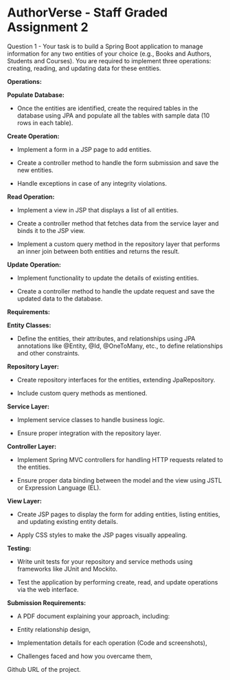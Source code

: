 # AuthorVerse - Staff Graded Assignment 2

Question 1 - 
Your task is to build a Spring Boot application to manage information for any two entities of your choice (e.g., Books and Authors, Students and Courses). You are required to implement three operations: creating, reading, and updating data for these entities.

**Operations:**

**Populate Database:**

- Once the entities are identified, create the required tables in the database using JPA and populate all the tables with sample data (10 rows in each table).

**Create Operation:**

- Implement a form in a JSP page to add entities.

- Create a controller method to handle the form submission and save the new entities.

- Handle exceptions in case of any integrity violations.

**Read Operation:**

- Implement a view in JSP that displays a list of all entities.

- Create a controller method that fetches data from the service layer and binds it to the JSP view.

- Implement a custom query method in the repository layer that performs an inner join between both entities and returns the result.

**Update Operation:**

- Implement functionality to update the details of existing entities.

- Create a controller method to handle the update request and save the updated data to the database.

**Requirements:**

**Entity Classes:**

- Define the entities, their attributes, and relationships using JPA annotations like @Entity, @Id, @OneToMany, etc., to define relationships and other constraints.

**Repository Layer:**

- Create repository interfaces for the entities, extending JpaRepository.

- Include custom query methods as mentioned.

**Service Layer:**

- Implement service classes to handle business logic.

- Ensure proper integration with the repository layer.

**Controller Layer:**

- Implement Spring MVC controllers for handling HTTP requests related to the entities.

- Ensure proper data binding between the model and the view using JSTL or Expression Language (EL).

**View Layer:**

- Create JSP pages to display the form for adding entities, listing entities, and updating existing entity details.

- Apply CSS styles to make the JSP pages visually appealing.

**Testing:**

- Write unit tests for your repository and service methods using frameworks like JUnit and Mockito.

- Test the application by performing create, read, and update operations via the web interface.

**Submission Requirements:**

- A PDF document explaining your approach, including:

* Entity relationship design,

* Implementation details for each operation (Code and screenshots),

* Challenges faced and how you overcame them,

Github URL of the project.
